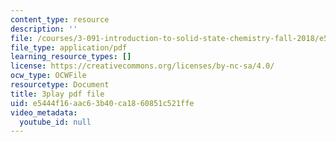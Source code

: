 ```yaml
---
content_type: resource
description: ''
file: /courses/3-091-introduction-to-solid-state-chemistry-fall-2018/e5444f16aac63b40ca1860851c521ffe_fuo2j6f8yok.pdf
file_type: application/pdf
learning_resource_types: []
license: https://creativecommons.org/licenses/by-nc-sa/4.0/
ocw_type: OCWFile
resourcetype: Document
title: 3play pdf file
uid: e5444f16-aac6-3b40-ca18-60851c521ffe
video_metadata:
  youtube_id: null
---
```

